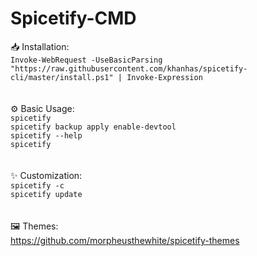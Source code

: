 # Spicetify-CMD

📥 Installation:
<br>
`Invoke-WebRequest -UseBasicParsing "https://raw.githubusercontent.com/khanhas/spicetify-cli/master/install.ps1" | Invoke-Expression`
<br><br><br>
⚙ Basic Usage:
<br>
`spicetify`
<br>
`spicetify backup apply enable-devtool`
<br>
`spicetify --help`
<br>
`spicetify`
 <br><br><br>
✨ Customization:
<br>
`spicetify -c`
<br>
`spicetify update`
 <br><br><br>
🖼 Themes:
<br>
https://github.com/morpheusthewhite/spicetify-themes
